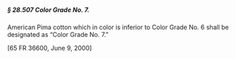 ##### § 28.507 Color Grade No. 7. #####

American Pima cotton which in color is inferior to Color Grade No. 6 shall be designated as “Color Grade No. 7.”

[65 FR 36600, June 9, 2000]